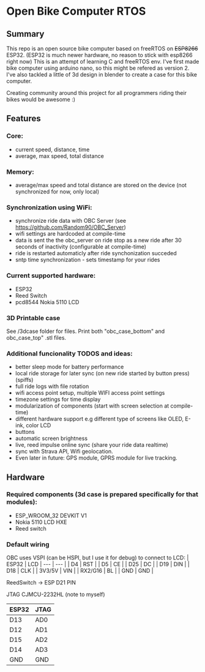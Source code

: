 # Open Bike Computer RTOS

## Summary
This repo is an open source bike computer based on freeRTOS on ~~ESP8266~~ ESP32. (ESP32 is much newer hardware, no reason to stick with esp8266 right now)
This is an attempt of learning C and freeRTOS env. I've first made bike computer using arduino nano, so this might be refered as version 2. I've also tackled a little of 3d design in blender to create a case for this bike computer.

Creating community around this project for all programmers riding their bikes would be awesome :)


## Features
### Core:
- current speed, distance, time
- average, max speed, total distance

### Memory:
- average/max speed and total distance are stored on the device (not synchronized for now, only local)

### Synchronization using WiFi:
- synchronize ride data with OBC Server (see https://github.com/Random90/OBC_Server)
- wifi settings are hardcoded at compile-time
- data is sent the the obc_server on ride stop as a new ride after 30 seconds of inactivity (configurable at compile-time)
- ride is restarted automaticly after ride synchonization succeded
- sntp time synchronization - sets timestamp for your rides 
### Current supported hardware:
- ESP32
- Reed Switch
- pcd8544 Nokia 5110 LCD

### 3D Printable case
See /3dcase folder for files. Print both "obc_case_bottom" and obc_case_top" .stl files.

### Additional funcionality TODOS and ideas:
- better sleep mode for battery performance
- local ride storage for later sync (on new ride started by button press) (spiffs)
- full ride logs with file rotation
- wifi access point setup, multiple WIFI access point settings
- timezone settings for time display
- modularization of components (start with screen selection at compile-time)
- different hardware support e.g different type of screens like OLED, E-ink, color LCD
- buttons
- automatic screen brightness
- live, reed impulse online sync (share your ride data realtime)
- sync with Strava API, Wifi geolocation.
- Even later in future: GPS module, GPRS module for live tracking. 


## Hardware

### Required components (3d case is prepared specifically for that modules):
- ESP_WROOM_32 DEVKIT V1 
- Nokia 5110 LCD HXE
- Reed switch

### Default wiring
OBC uses VSPI (can be HSPI, but I use it for debug) to connect to LCD:
| ESP32 | LCD |
--- | --- |
| D4 | RST |
| D5 | CE |
| D25 | DC |
| D19 | DIN |
| D18 | CLK |
| 3V3/5V | VIN |
| RX2/G16 | BL |
| GND | GND |

ReedSwitch -> ESP D21 PIN

JTAG CJMCU-2232HL (note to myself)

| ESP32 | JTAG |
--- | --- |
| D13 | AD0 |
| D12 | AD1 |
| D15 | AD2 |
| D14 | AD3 |
| GND | GND |
